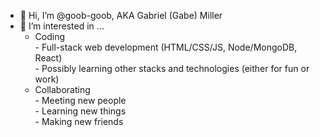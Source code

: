 - 👋 Hi, I’m @goob-goob, AKA Gabriel (Gabe) Miller<br>
- 👀 I’m interested in ...<br>
     - Coding<br>
           - Full-stack web development (HTML/CSS/JS, Node/MongoDB, React)<br>
           - Possibly learning other stacks and technologies (either for fun or work)
     - Collaborating<br>
           - Meeting new people<br>
           - Learning new things<br>
           - Making new friends<br>
        

<!-- - 📫 How to reach me ... -->

<!---
goob-goob/goob-goob is a ✨ special ✨ repository because its `README.md` (this file) appears on your GitHub profile.
You can click the Preview link to take a look at your changes.
--->
